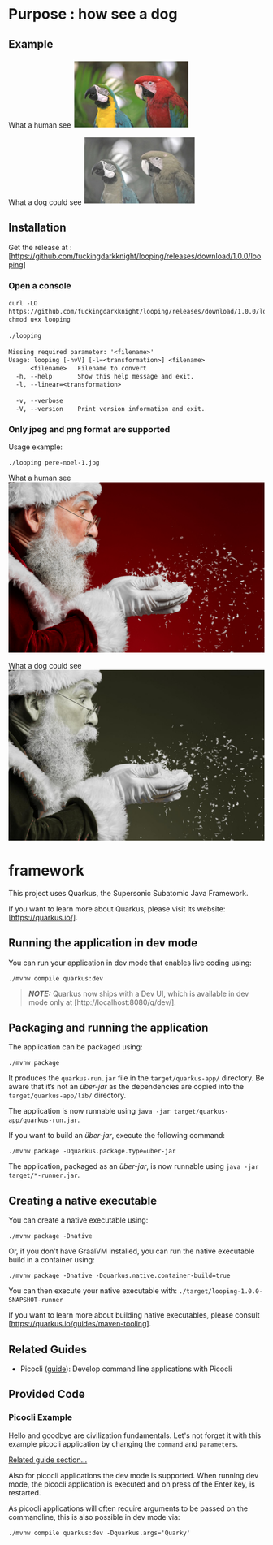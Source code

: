 # Purpose : how see a dog

## Example

What a human see
![Human vision](examples/chien1.png "Human vision")

What a dog could see
![Dog vision](examples/chien2.png "Dog vision")

## Installation

Get the release at : [https://github.com/fuckingdarkknight/looping/releases/download/1.0.0/looping]

### Open a console

```shell
curl -LO https://github.com/fuckingdarkknight/looping/releases/download/1.0.0/looping
chmod u+x looping

./looping

Missing required parameter: '<filename>'
Usage: looping [-hvV] [-l=<transformation>] <filename>
      <filename>   Filename to convert
  -h, --help       Show this help message and exit.
  -l, --linear=<transformation>

  -v, --verbose
  -V, --version    Print version information and exit.
```

### Only jpeg and png format are supported

Usage example:

```shell
./looping pere-noel-1.jpg
```

What a human see
![Human vision](examples/pere-noel-1.jpg "Human vision")

What a dog could see
![Dog vision](examples/pere-noel-2.jpg "Dog vision")

# framework

This project uses Quarkus, the Supersonic Subatomic Java Framework.

If you want to learn more about Quarkus, please visit its website: [https://quarkus.io/].

## Running the application in dev mode

You can run your application in dev mode that enables live coding using:

```shell script
./mvnw compile quarkus:dev
```

> **_NOTE:_**  Quarkus now ships with a Dev UI, which is available in dev mode only at [http://localhost:8080/q/dev/].

## Packaging and running the application

The application can be packaged using:

```shell script
./mvnw package
```

It produces the `quarkus-run.jar` file in the `target/quarkus-app/` directory.
Be aware that it’s not an _über-jar_ as the dependencies are copied into the `target/quarkus-app/lib/` directory.

The application is now runnable using `java -jar target/quarkus-app/quarkus-run.jar`.

If you want to build an _über-jar_, execute the following command:

```shell script
./mvnw package -Dquarkus.package.type=uber-jar
```

The application, packaged as an _über-jar_, is now runnable using `java -jar target/*-runner.jar`.

## Creating a native executable

You can create a native executable using:

```shell script
./mvnw package -Dnative
```

Or, if you don't have GraalVM installed, you can run the native executable build in a container using:

```shell script
./mvnw package -Dnative -Dquarkus.native.container-build=true
```

You can then execute your native executable with: `./target/looping-1.0.0-SNAPSHOT-runner`

If you want to learn more about building native executables, please consult [https://quarkus.io/guides/maven-tooling].

## Related Guides

- Picocli ([guide](https://quarkus.io/guides/picocli)): Develop command line applications with Picocli

## Provided Code

### Picocli Example

Hello and goodbye are civilization fundamentals. Let's not forget it with this example picocli application by changing the `command` and `parameters`.

[Related guide section...](https://quarkus.io/guides/picocli#command-line-application-with-multiple-commands)

Also for picocli applications the dev mode is supported. When running dev mode, the picocli application is executed and on press of the Enter key, is restarted.

As picocli applications will often require arguments to be passed on the commandline, this is also possible in dev mode via:

```shell script
./mvnw compile quarkus:dev -Dquarkus.args='Quarky'
```
